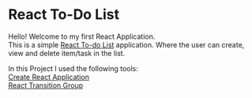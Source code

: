 # React To-Do List

Hello! Welcome to my first React Application.\
This is a simple [React To-do List](https://rymnd-to-do-list.netlify.app/) application. Where the user can create, view and delete item/task in the list.

In this Project I used the following tools:\
[Create React Application](https://github.com/facebook/create-react-app)\
[React Transition Group](http://reactcommunity.org/react-transition-group/)
